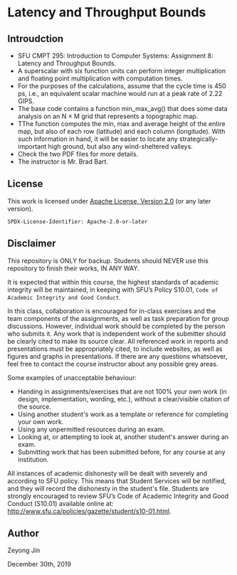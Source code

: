 # Latency and Throughput Bounds

## Introudction
- SFU CMPT 295: Introduction to Computer Systems: Assignment 8: Latency and Throughput Bounds.
- A superscalar with six function units can perform integer multiplication and floating point multiplication with computation times. 
- For the purposes of the calculations, assume that the cycle time is 450 ps, i.e., an equivalent scalar machine would run at a peak rate of 2.22 GIPS.
- The base code contains a function min_max_avg() that does some data analysis on an N × M grid that represents a topographic map. 
- TThe function computes the min, max and average height of the entire map, but also of each row (latitude) and each column (longitude). With such information in hand, it will be easier to locate any
strategically-important high ground, but also any wind-sheltered valleys.
- Check the two PDF files for more details.
- The instructor is Mr. Brad Bart.

## License

This work is licensed under [Apache License, Version 2.0](https://www.apache.org/licenses/LICENSE-2.0) (or any later version). 

`SPDX-License-Identifier: Apache-2.0-or-later`

## Disclaimer

This repository is ONLY for backup. Students should NEVER use this repository to finish their works, IN ANY WAY.

It is expected that within this course, the highest standards of academic integrity will be maintained, in
keeping with SFU’s Policy S10.01, `Code of Academic Integrity and Good Conduct`.

In this class, collaboration is encouraged for in-class exercises and the team components of the assignments, as well
as task preparation for group discussions. However, individual work should be completed by the person
who submits it. Any work that is independent work of the submitter should be clearly cited to make its
source clear. All referenced work in reports and presentations must be appropriately cited, to include
websites, as well as figures and graphs in presentations. If there are any questions whatsoever, feel free
to contact the course instructor about any possible grey areas.

Some examples of unacceptable behaviour:
- Handing in assignments/exercises that are not 100% your own work (in design, implementation,
wording, etc.), without a clear/visible citation of the source.
- Using another student's work as a template or reference for completing your own work.
- Using any unpermitted resources during an exam.
- Looking at, or attempting to look at, another student's answer during an exam.
- Submitting work that has been submitted before, for any course at any institution.

All instances of academic dishonesty will be dealt with severely and according to SFU policy. This means
that Student Services will be notified, and they will record the dishonesty in the student's file. Students
are strongly encouraged to review SFU’s Code of Academic Integrity and Good Conduct (S10.01) available
online at: http://www.sfu.ca/policies/gazette/student/s10-01.html.

## Author

Zeyong Jin

December 30th, 2019


